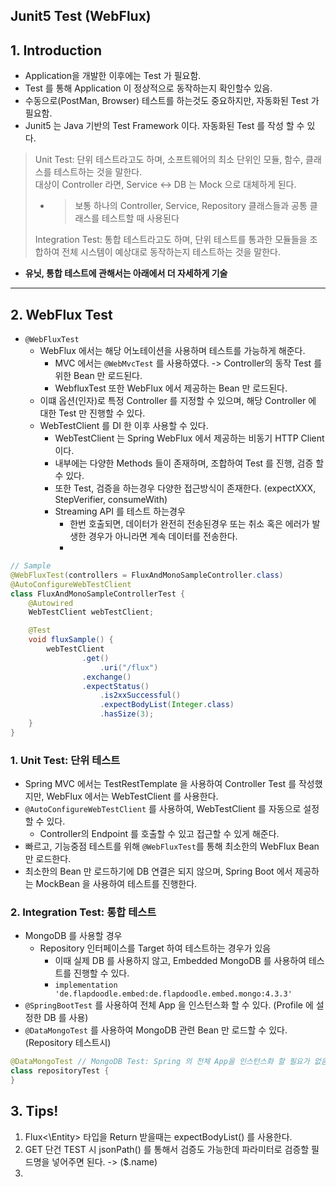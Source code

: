 ## Junit5 Test (WebFlux)

## 1. Introduction
- Application을 개발한 이후에는 Test 가 필요함.
- Test 를 통해 Application 이 정상적으로 동작하는지 확인할수 있음.
- 수동으로(PostMan, Browser) 테스트를 하는것도 중요하지만, 자동화된 Test 가 필요함.
- Junit5 는 Java 기반의 Test Framework 이다. 자동화된 Test 를 작성 할 수 있다.

> Unit Test: 단위 테스트라고도 하며, 소프트웨어의 최소 단위인 모듈, 함수, 클래스를 테스트하는 것을 말한다. <br/>
> 대상이 Controller 라면, Service <-> DB 는 Mock 으로 대체하게 된다. <br/>
> 
>- > 보통 하나의 Controller, Service, Repository 클래스들과 공통 클래스를 테스트할 때 사용된다 <br/>
> 
>Integration Test: 통합 테스트라고도 하며, 단위 테스트를 통과한 모듈들을 조합하여 전체 시스템이 예상대로 동작하는지 테스트하는 것을 말한다.

* <b>유닛, 통합 테스트에 관해서는 아래에서 더 자세하게 기술</b>

--- 

## 2. WebFlux Test
- ```@WebFluxTest```
  - WebFlux 에서는 해당 어노테이션을 사용하며 테스트를 가능하게 해준다.
    - MVC 에서는 ```@WebMvcTest``` 를 사용하였다. -> Controller의 동작 Test 를 위한 Bean 만 로드된다.
    - WebfluxTest 또한 WebFlux 에서 제공하는 Bean 만 로드된다.
  - 이떄 옵션(인자)로 특정 Controller 를 지정할 수 있으며, 해당 Controller 에 대한 Test 만 진행할 수 있다.
  - WebTestClient 를 DI 한 이후 사용할 수 있다.
    - WebTestClient 는 Spring WebFlux 에서 제공하는 비동기 HTTP Client 이다.
    - 내부에는 다양한 Methods 들이 존재하며, 조합하여 Test 를 진행, 검증 할 수 있다.
    - 또한 Test, 검증을 하는경우 다양한 접근방식이 존재한다. (expectXXX, StepVerifier, consumeWith)
    - Streaming API 를 테스트 하는경우
      - 한번 호출되면, 데이터가 완전히 전송된경우 또는 취소 혹은 에러가 발생한 경우가 아니라면 계속 데이터를 전송한다.
      - 

```java
// Sample
@WebFluxTest(controllers = FluxAndMonoSampleController.class)
@AutoConfigureWebTestClient 
class FluxAndMonoSampleControllerTest {
    @Autowired
    WebTestClient webTestClient;

    @Test
    void fluxSample() {
        webTestClient
                .get()
                    .uri("/flux")
                .exchange()
                .expectStatus()
                    .is2xxSuccessful()
                    .expectBodyList(Integer.class)
                    .hasSize(3);
    }
}
```

### 1. Unit Test: 단위 테스트
   - Spring MVC 에서는 TestRestTemplate 을 사용하여 Controller Test 를 작성했지만, WebFlux 에서는 WebTestClient 를 사용한다.
   - ```@AutoConfigureWebTestClient``` 를 사용하여, WebTestClient 를 자동으로 설정 할 수 있다.
     - Controller의 Endpoint 를 호출할 수 있고 접근할 수 있게 해준다.
   - 빠르고, 기능중점 테스트를 위해 ```@WebFluxTest```를 통해 최소한의 WebFlux Bean 만 로드한다.
   - 최소한의 Bean 만 로드하기에 DB 연결은 되지 않으며, Spring Boot 에서 제공하는 MockBean 을 사용하여 테스트를 진행한다.

### 2. Integration Test: 통합 테스트
   - MongoDB 를 사용할 경우 
     - Repository 인터페이스를 Target 하여 테스트하는 경우가 있음
       - 이때 실제 DB 를 사용하지 않고, Embedded MongoDB 를 사용하여 테스트를 진행할 수 있다.
       - ```implementation 'de.flapdoodle.embed:de.flapdoodle.embed.mongo:4.3.3'```
   - ```@SpringBootTest``` 를 사용하여 전체 App 을 인스턴스화 할 수 있다. (Profile 에 설정한 DB 를 사용)
   - ```@DataMongoTest``` 를 사용하여 MongoDB 관련 Bean 만 로드할 수 있다.(Repository 테스트시)

```Java
@DataMongoTest // MongoDB Test: Spring 의 전체 App을 인스턴스화 할 필요가 없음.
class repositoryTest {
}
```

## 3. Tips! 

1. Flux<\Entity> 타입을 Return 받을때는 expectBodyList() 를 사용한다.
2. GET 단건 TEST 시 jsonPath() 를 통해서 검증도 가능한데 파라미터로 검증할 필드명을 넣어주면 된다. -> ($.name)
3. 